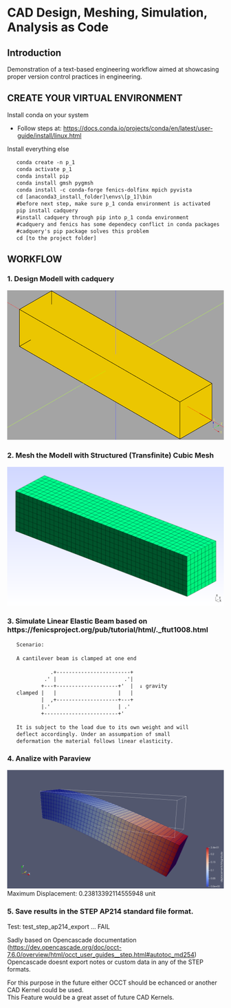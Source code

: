 
<h1>CAD Design, Meshing, Simulation, Analysis as Code</h1>

<h2>Introduction</h2>

Demonstration of a text-based engineering workflow aimed at showcasing proper version control practices in engineering.

<h2>CREATE YOUR VIRTUAL ENVIRONMENT</h2>

Install conda on your system

- Follow steps at: https://docs.conda.io/projects/conda/en/latest/user-guide/install/linux.html

Install everything else 

       conda create -n p_1
       conda activate p_1
       conda install pip
       conda install gmsh pygmsh
       conda install -c conda-forge fenics-dolfinx mpich pyvista
       cd [anaconda3_install_folder]\envs\[p_1]\bin
       #before next step, make sure p_1 conda environment is activated
       pip install cadquery
       #install cadquery through pip into p_1 conda environment
       #cadquery and fenics has some dependecy conflict in conda packages
       #cadquery's pip package solves this problem
       cd [to the project folder]

<h2>WORKFLOW</h2>

<h3>1. Design Modell with cadquery</h3>

<img src="/assets/cad.png">

<h3>2. Mesh the Modell with Structured (Transfinite) Cubic Mesh</h3>

<img src="/assets/gmsh.png">

<h3>3. Simulate Linear Elastic Beam based on https://fenicsproject.org/pub/tutorial/html/._ftut1008.html </h3>

       Scenario:

       A cantilever beam is clamped at one end

                  .+------------------------+
                .' |                      .'|
               +---+--------------------+'  |  ↓ gravity
       clamped |   |                    |   |
               |  ,+--------------------+---+
               |.'                      | .'
               +------------------------+'

       It is subject to the load due to its own weight and will
       deflect accordingly. Under an assumpation of small
       deformation the material follows linear elasticity.

<h3>4. Analize with Paraview</h3>

<img src="/assets/paraview.png">
Maximum Displacement: 0.23813392114555948 unit
</br>
<h3>5. Save results in the STEP AP214 standard file format.</h3>

Test: test_step_ap214_export ... FAIL

Sadly based on Opencascade documentation (https://dev.opencascade.org/doc/occt-7.6.0/overview/html/occt_user_guides__step.html#autotoc_md254)</br>
Opencascade doesnt export notes or custom data in any of the STEP formats. 

For this purpose in the future either OCCT should be echanced or another CAD Kernel could be used.</br>
This Feature would be a great asset of future CAD Kernels. 